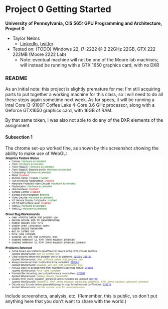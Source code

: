 Project 0 Getting Started
====================

**University of Pennsylvania, CIS 565: GPU Programming and Architecture, Project 0**

* Taylor Nelms
  * [LinkedIn](https://www.linkedin.com/in/taylor-k-7b2110191/), [twitter](https://twitter.com/nelms_taylor)
* Tested on: (TODO) Windows 22, i7-2222 @ 2.22GHz 22GB, GTX 222 222MB (Moore 2222 Lab)
  * Note: eventual machine will not be one of the Moore lab machines; will instead be running with a GTX 1650 graphics card, with no DXR

### README

As an initial note: this project is slightly premature for me; I'm still acquiring parts to put together a working machine for this class, so I will need to do all these steps again sometime next week.
As for specs, it will be running a Intel Core i3-9100F Coffee Lake 4-Core 3.6 GHz processor, along with a Geforce GTX1650 graphics card, with 16GB of RAM.

By that same token, I was also not able to do any of the DXR elements of the assignment.

#### Subsection 1

The chrome set-up worked fine, as shown by this screenshot showing the ability to make use of WebGL:
![Chrome WebGL Screenshot](images/chrome_screenshot.jpg)

Include screenshots, analysis, etc. (Remember, this is public, so don't put
anything here that you don't want to share with the world.)

